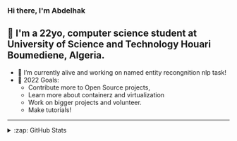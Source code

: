 ### Hi there, I'm Abdelhak

## 🔭 I'm a 22yo,  computer science student at University of Science and Technology Houari Boumediene, Algeria.

- 🌱 I’m currently alive and working on named entity recongnition nlp task!
- 🥅 2022 Goals: 
  - Contribute more to Open Source projects,
  - Learn more about containerz and virtualization
  - Work on bigger projects and volunteer.
  - Make tutorials!
---


<details>
  <summary>:zap: GitHub Stats</summary>

  <img align="left" alt="Abdelhak's GitHub Stats" src="https://github-readme-stats.vercel.app/api?username=abdelhak2406&show_icons=true&hide_border=true" />

</details>

[twitter]: https://twitter.com/abdelhak2406

